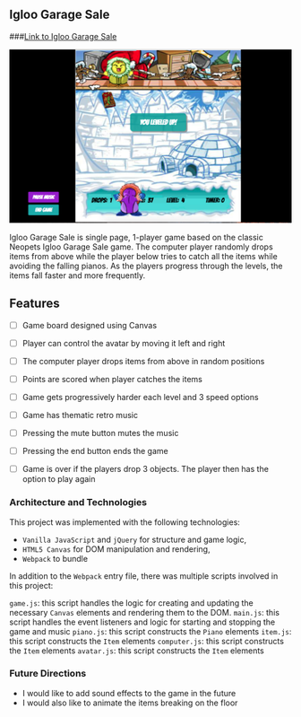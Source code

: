 ## Igloo Garage Sale

###[Link to Igloo Garage Sale](https://jhauf.github.io/IglooGarageSale/)

![Igloo Garage Sale Game](assets/screenshot.png)

Igloo Garage Sale is single page, 1-player game based on the classic Neopets Igloo Garage Sale game.  The computer player randomly drops items from above while the player below tries to catch all the items while avoiding the falling pianos. As the players progress through the levels, the items fall faster and more frequently.

## Features
  - [ ] Game board designed using Canvas
  - [ ] Player can control the avatar by moving it left and right
  - [ ] The computer player drops items from above in random positions
  - [ ] Points are scored when player catches the items
  - [ ] Game gets progressively harder each level and 3 speed options
  - [ ] Game has thematic retro music
  - [ ] Pressing the mute button mutes the music
  - [ ] Pressing the end button ends the game
  - [ ] Game is over if the players drop 3 objects. The player then has the option to   play again




### Architecture and Technologies

This project was implemented with the following technologies:

- `Vanilla JavaScript` and `jQuery` for structure and game logic,
- `HTML5 Canvas` for DOM manipulation and rendering,
- `Webpack` to bundle


In addition to the `Webpack` entry file, there was multiple scripts involved in this project:

`game.js`: this script handles the logic for creating and updating the necessary `Canvas` elements and rendering them to the DOM.
`main.js`: this script handles the event listeners and logic for starting and stopping the game and music
`piano.js`: this script constructs the `Piano` elements
`item.js`: this script constructs the `Item` elements
`computer.js`: this script constructs the `Item` elements
`avatar.js`: this script constructs the `Item` elements

### Future Directions

- I would like to add sound effects to the game in the future
- I would also like to animate the items breaking on the floor

